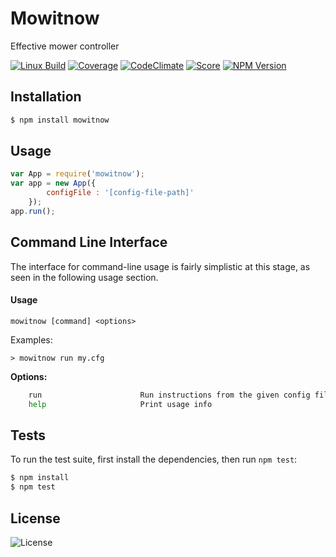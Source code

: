 # Mowitnow

  Effective mower controller

  [![Linux Build][build-image]][build-url]
  [![Coverage][coverage-image]][coverage-url]
  [![CodeClimate][codeclimate-image]][codeclimate-url]
  [![Score][score-image]][score-url]
  [![NPM Version][npm-image]][npm-url]

## Installation

```bash
$ npm install mowitnow
```

## Usage

```js
var App = require('mowitnow');
var app = new App({
        configFile : '[config-file-path]'
    });
app.run();
```
## Command Line Interface

The interface for command-line usage is fairly simplistic at this stage, as seen in the following usage section.

#### Usage
 `mowitnow [command] <options>`

Examples:

`> mowitnow run my.cfg`

 **Options:**

```bash
    run                      Run instructions from the given config file and return the final positions of mowers
    help                     Print usage info
```

## Tests

  To run the test suite, first install the dependencies, then run `npm test`:

```bash
$ npm install
$ npm test
```

## License

  ![License][license-image]

[npm-image]: https://img.shields.io/npm/v/mowitnow.svg?style=flat-square
[npm-url]: https://npmjs.org/package/mowitnow
[score-image]: https://img.shields.io/scrutinizer/g/huljo/mowitnow.svg?style=flat-square
[score-url]: https://scrutinizer-ci.com/g/Huljo/MowItNow
[build-image]: https://img.shields.io/travis/Huljo/MowItNow.svg?label=build&style=flat-square
[build-url]: https://travis-ci.org/Huljo/MowItNow
[coverage-image]: https://img.shields.io/coveralls/Huljo/MowItNow.svg?style=flat-square
[coverage-url]: https://coveralls.io/github/Huljo/MowItNow
[codeclimate-image]: https://img.shields.io/codeclimate/github/Huljo/MowItNow.svg?style=flat-square
[codeclimate-url]: https://codeclimate.com/github/Huljo/MowItNow
[license-image]: https://img.shields.io/npm/l/mowitnow.svg?style=flat-square
